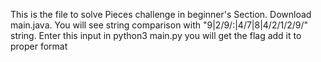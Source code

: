 This is the file to solve Pieces challenge in beginner's Section.
Download main.java. You will see string comparison with "9|2/9/:|4/7|8|4/2/1/2/9/" string. Enter this input in python3 main.py you will get the flag add it to proper format
